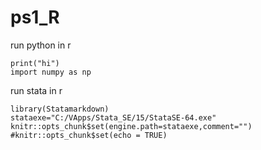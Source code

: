 # ps1_R

run python in r 
```{python engine.path="C:\\Program Files\\Python36\\python.exe"}
print("hi")
import numpy as np
```

run stata in r
```{r setup, echo=FALSE, message=FALSE}
library(Statamarkdown)
stataexe="C:/VApps/Stata_SE/15/StataSE-64.exe"
knitr::opts_chunk$set(engine.path=stataexe,comment="")
#knitr::opts_chunk$set(echo = TRUE)
```
